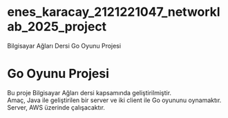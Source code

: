 # enes_karacay_2121221047_networklab_2025_project
Bilgisayar Ağları Dersi Go Oyunu Projesi


# Go Oyunu Projesi
Bu proje Bilgisayar Ağları dersi kapsamında geliştirilmiştir.  
Amaç, Java ile geliştirilen bir server ve iki client ile Go oyununu oynamaktır.  
Server, AWS üzerinde çalışacaktır.  
